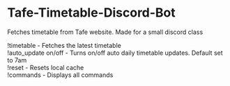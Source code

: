 # Tafe-Timetable-Discord-Bot
Fetches timetable from Tafe website. Made for a small discord class

!timetable - Fetches the latest timetable <br>
!auto_update on/off - Turns on/off auto daily timetable updates. Default set to 7am <br>
!reset - Resets local cache <br>
!commands - Displays all commands

